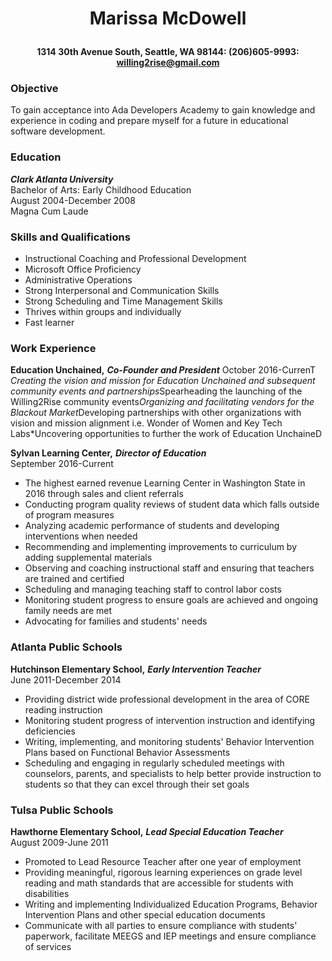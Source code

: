# **<p align="center">Marissa McDowell</p>**
**<p align="center">1314 30th Avenue South, Seattle, WA 98144: 	(206)605-9993: 	willing2rise@gmail.com</p>**
### **Objective**
To gain acceptance into Ada Developers Academy to gain knowledge and experience in coding and prepare myself for a future in educational software development.
### **Education**
**_Clark Atlanta University_**    
Bachelor of Arts: Early Childhood Education  
August 2004-December 2008  
Magna Cum Laude
### **Skills and Qualifications**
* Instructional Coaching and Professional Development
* Microsoft Office Proficiency
* Administrative Operations
* Strong Interpersonal and Communication Skills
* Strong Scheduling and Time Management Skills
* Thrives within groups and individually
* Fast learner
### **Work Experience**

**Education Unchained,** **_Co-Founder and President_**
October 2016-CurrenT
*Creating the vision and mission for Education Unchained and subsequent community events and partnerships*Spearheading the launching of the Willing2Rise community events*Organizing and facilitating vendors for the Blackout Market*Developing partnerships with other organizations with vision and mission alignment i.e. Wonder of Women and Key Tech Labs*Uncovering opportunities to further the work of Education UnchaineD

**Sylvan Learning Center,** **_Director of Education_**  
September 2016-Current  
* The highest earned revenue Learning Center in Washington State in 2016 through sales and client referrals  
* Conducting program quality reviews of student data which falls outside of program measures  
* Analyzing academic performance of students and developing interventions when needed  
* Recommending and implementing improvements to curriculum by adding supplemental materials  
* Observing and coaching instructional staff and ensuring that teachers are trained and certified  
* Scheduling and managing teaching staff to control labor costs  
* Monitoring student progress to ensure goals are achieved and ongoing family needs are met  
* Advocating for families and students' needs  
### **Atlanta Public Schools**
**Hutchinson Elementary School,** **_Early Intervention Teacher_**  
June 2011-December 2014
* Providing district wide professional development in the area of CORE reading instruction
* Monitoring student progress of intervention instruction and identifying deficiencies
* Writing, implementing, and monitoring students' Behavior Intervention Plans based on Functional Behavior Assessments
* Scheduling and engaging in regularly scheduled meetings with counselors, parents, and specialists to help better provide instruction to students so that they can excel through their set goals 
### **Tulsa Public Schools** 
**Hawthorne Elementary School,** **_Lead Special Education Teacher_**  
August 2009-June 2011
* Promoted to Lead Resource Teacher after one year of employment
* Providing meaningful, rigorous learning experiences on grade level reading and math standards that are accessible for students with disabilities
* Writing and implementing Individualized Education Programs, Behavior Intervention Plans and other special education documents
* Communicate with all parties to ensure compliance with students' paperwork, facilitate MEEGS and IEP meetings and ensure compliance of services 


